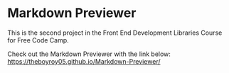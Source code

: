 # Markdown Previewer

This is the second project in the Front End Development Libraries Course for Free Code Camp.

Check out the Markdown Previewer with the link below:
https://theboyroy05.github.io/Markdown-Previewer/